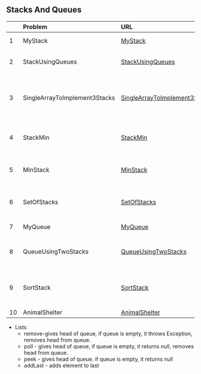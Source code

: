 ## Stacks And Queues

|  | Problem  | URL| Description | Source |
| :---- | :------------ |:---------------| :-----| :-----|
| 1 | MyStack | [MyStack](../src/main/java/stacksAndQueues/MyStack.java) | Implement a stack | CTCI |
| 2 | StackUsingQueues | [StackUsingQueues](../src/main/java/stacksAndQueues/xxx.java) | Implement Stack using queues | CTCI |
| 3 | SingleArrayToImplement3Stacks | [SingleArrayToImplement3Stacks](../src/main/java/stacksAndQueues/SingleArrayToImplement3Stacks.java) | Use a single array to implement three stacks | CTCI |
| 4 | StackMin | [StackMin](../src/main/java/stacksAndQueues/StackMin.java) | Modify stack to also return min | CTCI |
| 5 | MinStack | [MinStack](../src/main/java/stacksAndQueues/MinStack.java) | Custom stack class that can return min | Leetcode |
| 6 | SetOfStacks | [SetOfStacks](../src/main/java/stacksAndQueues/SetOfStacks.java) | Create set of stacks (hint: use array list) | CTCI |
| 7 | MyQueue | [MyQueue](../src/main/java/stacksAndQueues/MyQueue.java) | Implement a Queue | CTCI |
| 8 | QueueUsingTwoStacks | [QueueUsingTwoStacks](../src/main/java/stacksAndQueues/QueueUsingTwoStacks.java) | Implement a queue using two stacks | CTCI |
| 9 | SortStack | [SortStack](../src/main/java/stacksAndQueues/SortStack.java) | Sort a stack to have smallest element on top | CTCI |
| 10 | AnimalShelter | [AnimalShelter](../src/main/java/stacksAndQueues/AnimalShelter.java) | Desc | CTCI |

* Lists
    * remove-gives head of queue, if queue is empty, it throws Exception, removes head from queue.
    * poll - gives head of queue, if queue is empty, it returns null, removes head from queue.
    * peek - gives head of queue. if queue is empty, it returns null
    * addLast  - adds element to last 
    
